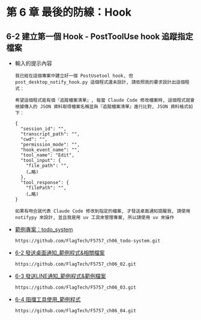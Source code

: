 # 第 6 章 最後的防線：Hook

## 6-2 建立第一個 Hook - PostToolUse hook 追蹤指定檔案
- 輸入的提示內容
    ```
    我已經在這個專案中建立好一個 PostUsetool hook, 但 post_desktop_notify_hook.py 這個程式還未設計, 請依照我的要求設計出這個程式：

    希望這個程式能有個『追蹤檔案清單』, 每當 Claude Code 修改檔案時, 這個程式就會根據傳入的 JSON 資料取得檔案名稱並與『追蹤檔案清單』進行比對, JSON 資料格式如下：

    {
      "session_id": "",
      "transcript_path": "",
      "cwd": "",
      "permission_mode": "",
      "hook_event_name": "",
      "tool_name": "Edit",
      "tool_input": {
        "file_path": "",
        (…略)
      },
      "tool_response": {
        "filePath": "",
        (…略)
    }

    如果有吻合就代表 Claude Code 修改到指定的檔案, 才發送桌面通知提醒我, 請使用notifypy 來設計, 並且我是用 uv 工具來管理專案, 所以請使用 uv 來操作
    ```

- [範例專案：todo_system](https://github.com/FlagTech/F5757_ch06_todo-system)

    ```
    https://github.com/FlagTech/F5757_ch06_todo-system.git
    ```
- [6-2 發送桌面通知_範例程式&相關檔案](https://github.com/FlagTech/F5757_ch06_02)

    ```
    https://github.com/FlagTech/F5757_ch06_02.git
    ```
- [6-3 發送LINE通知_範例程式&範例檔案](https://github.com/FlagTech/F5757_ch06_03)

    ```
    https://github.com/FlagTech/F5757_ch06_03.git
    ```
- [6-4 阻擋工具使用_範例程式](https://github.com/FlagTech/F5757_ch06_04)

    ```
    https://github.com/FlagTech/F5757_ch06_04.git
    ```
